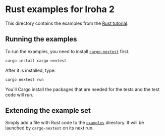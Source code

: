 # Rust examples for Iroha 2

This directory contains the examples from the [Rust tutorial](https://hyperledger.github.io/iroha-2-docs/guide/rust.html#_2-configuring-iroha-2).

## Running the examples

To run the examples, you need to install [`cargo-nextest`](https://nexte.st/) first.

```bash
cargo install cargo-nextest
```

After it is installed, type:

```bash
cargo nextest run
```

You'll Cargo install the packages that are needed for the tests and the test code will run.

## Extending the example set

Simply add a file with Rust code to the [`examples`](./examples/) directory. It will be launched by `cargo-nextest` on its next run.
